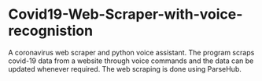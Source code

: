# Covid19-Web-Scraper-with-voice-recognistion

 A coronavirus web scraper and python voice assistant. The program scraps covid-19 data from a website through voice commands and the data can be updated whenever required.
 The web scraping is done using ParseHub.
